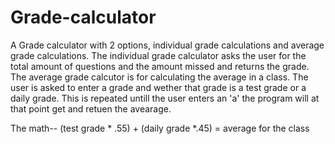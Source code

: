 # Grade-calculator
A Grade calculator with 2 options, individual grade calculations and average grade calculations. 
The individual grade calculator asks the user for the total amount of questions and the amount missed and returns the grade.
The average grade calcutor is for calculating the average in a class. The user is asked to enter a grade and wether that grade is a test grade or a daily grade.
This is repeated untill the user enters an 'a' the program will at that point get and retuen the avearage. 

The math--
(test grade * .55) + (daily grade *.45) = average for the class 
